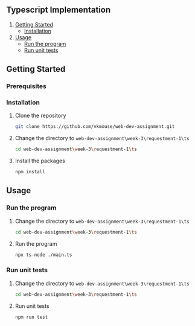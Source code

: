 ## Typescript Implementation 

1. [Getting Started](#getting-started)
    - [Installation](#installation)
2. [Usage](#usage)
    - [Run the program](#run-the-program)
    - [Run unit tests](#run-unit-tests)

## Getting Started

### Prerequisites

### Installation

1. Clone the repository
   ```sh
   git clone https://github.com/vkmouse/web-dev-assignment.git
   ```
2. Change the directory to `web-dev-assignment\week-3\requestment-1\ts`
   ```sh
   cd web-dev-assignment\week-3\requestment-1\ts
   ```
3. Install the packages
   ```sh
   npm install
   ```

## Usage

### Run the program

1. Change the directory to `web-dev-assignment\week-3\requestment-1\ts`
   ```sh
   cd web-dev-assignment\week-3\requestment-1\ts
   ```
2. Run the program
   ```sh
   npx ts-node ./main.ts
   ```

### Run unit tests

1. Change the directory to `web-dev-assignment\week-3\requestment-1\ts`
   ```sh
   cd web-dev-assignment\week-3\requestment-1\ts
   ```
2. Run unit tests
   ```sh
   npm run test
   ```
